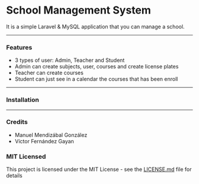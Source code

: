 # School Management System

It is a simple Laravel & MySQL application that you can manage a school.

---

### Features
* 3 types of user: Admin, Teacher and Student
* Admin can create subjects, user, courses and create license plates
* Teacher can create courses
* Student can just see in a calendar the courses that has been enroll

---

### Installation

---

### Credits

* Manuel Mendizábal González
* Víctor Fernández Gayan

### MIT Licensed

This project is licensed under the MIT License - see the [LICENSE.md](LICENSE.md) file for details
